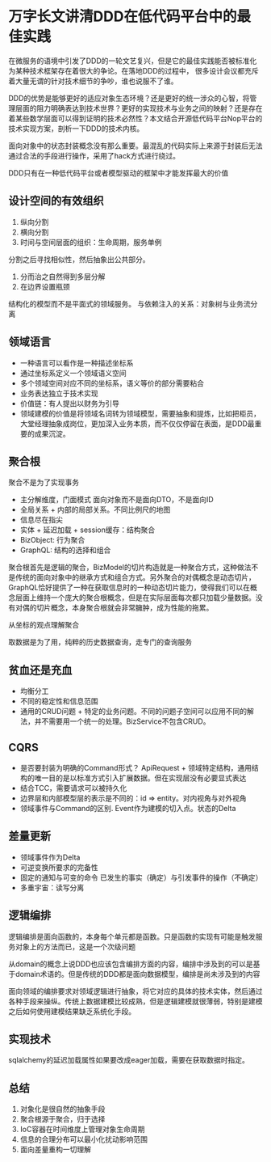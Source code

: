 # 万字长文讲清DDD在低代码平台中的最佳实践

在微服务的语境中引发了DDD的一轮文艺复兴，但是它的最佳实践能否被标准化为某种技术框架存在着很大的争论。在落地DDD的过程中，
很多设计会议都充斥着大量无谓的针对技术细节的争吵，谁也说服不了谁。

DDD的优势是能够更好的适应对象生态环境？还是更好的统一涉众的心智，将管理层面的阻力明确表达到技术世界？更好的实现技术与业务之间的映射？还是存在着某些数学层面可以得到证明的技术必然性？本文结合开源低代码平台Nop平台的技术实现方案，剖析一下DDD的技术内核。

面向对象中的状态封装概念没有那么重要。最混乱的代码实际上来源于封装后无法通过合法的手段进行操作，采用了hack方式进行绕过。

DDD只有在一种低代码平台或者模型驱动的框架中才能发挥最大的价值

## 设计空间的有效组织

1. 纵向分割
2. 横向分割
3. 时间与空间层面的组织：生命周期，服务单例

分割之后寻找相似性，然后抽象出公共部分。

1. 分而治之自然得到多层分解
2. 在边界设置瓶颈

结构化的模型而不是平面式的领域服务。
与依赖注入的关系：对象树与业务流分离

## 领域语言

* 一种语言可以看作是一种描述坐标系
* 通过坐标系定义一个领域语义空间
* 多个领域空间对应不同的坐标系，语义等价的部分需要粘合
* 业务表达独立于技术实现
* 价值链：有人提出以财务为引导
* 领域建模的价值是将领域名词转为领域模型，需要抽象和提炼，比如把柜员，大堂经理抽象成岗位，更加深入业务本质，而不仅仅停留在表面，是DDD最重要的成果沉淀。

## 聚合根
聚合不是为了实现事务

* 主分解维度，门面模式
  面向对象而不是面向DTO，不是面向ID
* 全局关系 + 内部的局部关系。不同比例尺的地图
* 信息尽在指尖
* 实体 + 延迟加载 + session缓存：结构聚合
* BizObject: 行为聚合
* GraphQL: 结构的选择和组合

聚合根首先是逻辑的聚合，BizModel的切片构造就是一种聚合方式，这种做法不是传统的面向对象中的继承方式和组合方式。另外聚合的对偶概念是动态切片，GraphQL恰好提供了一种在获取信息时的一种动态切片能力，使得我们可以在概念层面上维持一个庞大的聚合根概念，但是在实际层面每次都只加载少量数据。没有对偶的切片概念，本身聚合根就会非常臃肿，成为性能的拖累。

从坐标的观点理解聚合

取数据是为了用，纯粹的历史数据查询，走专门的查询服务

## 贫血还是充血

* 均衡分工
* 不同的稳定性和信息范围
* 通用的CRUD问题 + 特定的业务问题。不同的问题子空间可以应用不同的解法，并不需要用一个统一的处理。BizService不包含CRUD。

## CQRS
* 是否要封装为明确的Command形式？ ApiRequest + 领域特定结构，通用结构的唯一目的是以标准方式引入扩展数据。但在实现层没有必要显式表达
* 结合TCC，需要请求可以被持久化
* 边界层和内部模型层的表示是不同的：id => entity。对内视角与对外视角
* 领域事件与Command的区别. Event作为建模的切入点。状态的Delta

## 差量更新

* 领域事件作为Delta
* 可逆变换所要求的完备性
* 固定的通知与可变的命令
  已发生的事实（确定）与引发事件的操作（不确定）
* 多重宇宙：读写分离

## 逻辑编排

逻辑编排是面向函数的，本身每个单元都是函数。只是函数的实现有可能是触发服务对象上的方法而已，这是一个次级问题

从domain的概念上说DDD也应该包含编排方面的内容，编排中涉及到的可以是基于domain术语的。但是传统的DDD都是面向数据模型，编排是尚未涉及到的内容

面向领域的编排要求对领域逻辑进行抽象，将它对应的具体的技术实体，然后通过各种手段来操纵。传统上数据建模比较成熟，但是逻辑建模就很薄弱，特别是建模之后如何使用建模结果缺乏系统化手段。

## 实现技术

sqlalchemy的延迟加载属性如果要改成eager加载，需要在获取数据时指定。

## 总结

1. 对象化是很自然的抽象手段
2. 聚合根源于聚合，归于选择
3. IoC容器在时间维度上管理对象生命周期
4. 信息的合理分布可以最小化扰动影响范围
5. 面向差量重构一切理解
